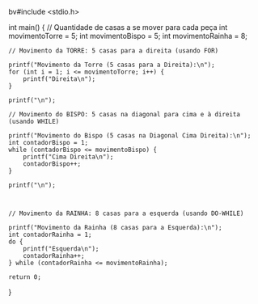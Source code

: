 bv#include <stdio.h>

int main() {
    // Quantidade de casas a se mover para cada peça
    int movimentoTorre = 5;
    int movimentoBispo = 5;
    int movimentoRainha = 8;

    
    // Movimento da TORRE: 5 casas para a direita (usando FOR)
  
    printf("Movimento da Torre (5 casas para a Direita):\n");
    for (int i = 1; i <= movimentoTorre; i++) {
        printf("Direita\n");
    }

    printf("\n");
   
    // Movimento do BISPO: 5 casas na diagonal para cima e à direita (usando WHILE)

    printf("Movimento do Bispo (5 casas na Diagonal Cima Direita):\n");
    int contadorBispo = 1;
    while (contadorBispo <= movimentoBispo) {
        printf("Cima Direita\n");
        contadorBispo++;
    }

    printf("\n"); 
   

   
    // Movimento da RAINHA: 8 casas para a esquerda (usando DO-WHILE)
   
    printf("Movimento da Rainha (8 casas para a Esquerda):\n");
    int contadorRainha = 1;
    do {
        printf("Esquerda\n");
        contadorRainha++;
    } while (contadorRainha <= movimentoRainha);

    return 0;
}
